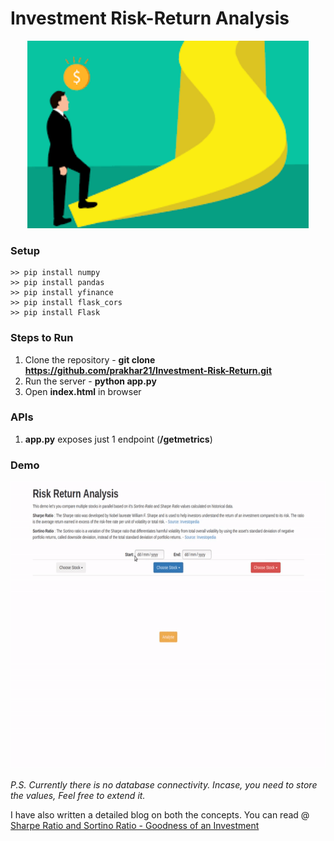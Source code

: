 # Investment Risk-Return Analysis

<p align="center">
  <img src="https://github.com/prakhar21/Investment-Risk-Return/blob/master/investment.png" width="450" height="300" title="Investment Featured Image">
</p>

### Setup
```
>> pip install numpy
>> pip install pandas
>> pip install yfinance
>> pip install flask_cors
>> pip install Flask
```

### Steps to Run
1. Clone the repository - __git clone https://github.com/prakhar21/Investment-Risk-Return.git__
2. Run the server - __python app.py__
3. Open __index.html__ in browser

### APIs
1. __app.py__ exposes just 1 endpoint (__/getmetrics__)

### Demo
<p align="center">
  <img src="https://github.com/prakhar21/Investment-Risk-Return/blob/master/sharpe_sortino.gif" width="650" height="460" title="Investment Featured Image">
</p>

_P.S. Currently there is no database connectivity. Incase, you need to store the values, Feel free to extend it._

I have also written a detailed blog on both the concepts. You can read @ [Sharpe Ratio and Sortino Ratio - Goodness of an Investment](https://prakhartechviz.blogspot.com/b/post-preview?token=APq4FmC8vYrLa5aUThdSCTXm-KqVBeDx1gmGfzLetoEQhyi1KtNO-10S4lI-hMINcPrAwNA2oac-BVi_yjTsdHFx3a4YmL7H-Si2rB_yDWe01QZ-dhjuawUieay53SQQ6bKrigeNf8o7&postId=5704735210166361742&type=POST)

